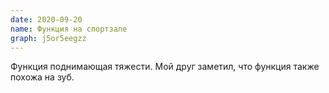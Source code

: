 ```yaml
---
date: 2020-09-20
name: Функция на спортзале
graph: j5or5eegzz
---
```


Функция поднимающая тяжести. Мой друг заметил, что функция также похожа на зуб.